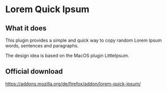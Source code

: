 # Lorem Quick Ipsum

## What it does ##

This plugin provides a simple and quick way to copy random Lorem Ipsum words, sentences and paragraphs.

The design idea is based on the MacOS plugin LittleIpsum.

## Official download ##

https://addons.mozilla.org/de/firefox/addon/lorem-quick-ipsum/
